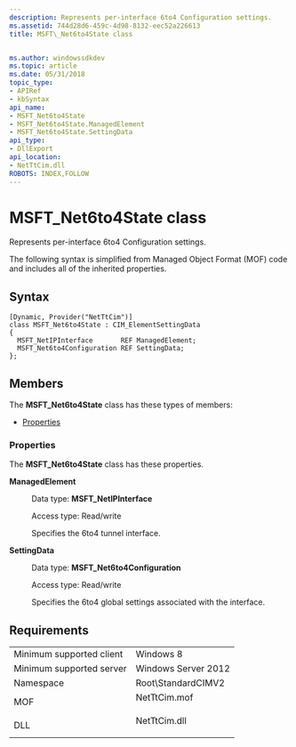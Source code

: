 ```yaml
---
description: Represents per-interface 6to4 Configuration settings.
ms.assetid: 744d28d6-459c-4d98-8132-eec52a226613
title: MSFT\_Net6to4State class


ms.author: windowssdkdev
ms.topic: article
ms.date: 05/31/2018
topic_type: 
- APIRef
- kbSyntax
api_name: 
- MSFT_Net6to4State
- MSFT_Net6to4State.ManagedElement
- MSFT_Net6to4State.SettingData
api_type: 
- DllExport
api_location: 
- NetTtCim.dll
ROBOTS: INDEX,FOLLOW
---
```


# MSFT\_Net6to4State class

Represents per-interface 6to4 Configuration settings.

The following syntax is simplified from Managed Object Format (MOF) code and includes all of the inherited properties.

## Syntax

``` syntax
[Dynamic, Provider("NetTtCim")]
class MSFT_Net6to4State : CIM_ElementSettingData
{
  MSFT_NetIPInterface       REF ManagedElement;
  MSFT_Net6to4Configuration REF SettingData;
};
```

## Members

The **MSFT\_Net6to4State** class has these types of members:

-   [Properties](#properties)

### Properties

The **MSFT\_Net6to4State** class has these properties.

<dl> <dt>

**ManagedElement**
</dt> <dd> <dl> <dt>

Data type: **MSFT\_NetIPInterface**
</dt> <dt>

Access type: Read/write
</dt> </dl>

Specifies the 6to4 tunnel interface.

</dd> <dt>

**SettingData**
</dt> <dd> <dl> <dt>

Data type: **MSFT\_Net6to4Configuration**
</dt> <dt>

Access type: Read/write
</dt> </dl>

Specifies the 6to4 global settings associated with the interface.

</dd> </dl>

## Requirements



|                                     |                                                                                         |
|-------------------------------------|-----------------------------------------------------------------------------------------|
| Minimum supported client<br/> | Windows 8<br/>                                                                    |
| Minimum supported server<br/> | Windows Server 2012<br/>                                                          |
| Namespace<br/>                | Root\\StandardCIMV2<br/>                                                          |
| MOF<br/>                      | <dl> <dt>NetTtCim.mof</dt> </dl> |
| DLL<br/>                      | <dl> <dt>NetTtCim.dll</dt> </dl> |



 

 




